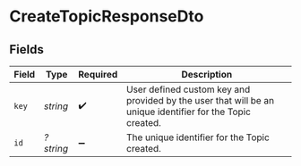 # CreateTopicResponseDto


## Fields

| Field                                                                                                     | Type                                                                                                      | Required                                                                                                  | Description                                                                                               |
| --------------------------------------------------------------------------------------------------------- | --------------------------------------------------------------------------------------------------------- | --------------------------------------------------------------------------------------------------------- | --------------------------------------------------------------------------------------------------------- |
| `key`                                                                                                     | *string*                                                                                                  | :heavy_check_mark:                                                                                        | User defined custom key and provided by the user that will be an unique identifier for the Topic created. |
| `id`                                                                                                      | *?string*                                                                                                 | :heavy_minus_sign:                                                                                        | The unique identifier for the Topic created.                                                              |